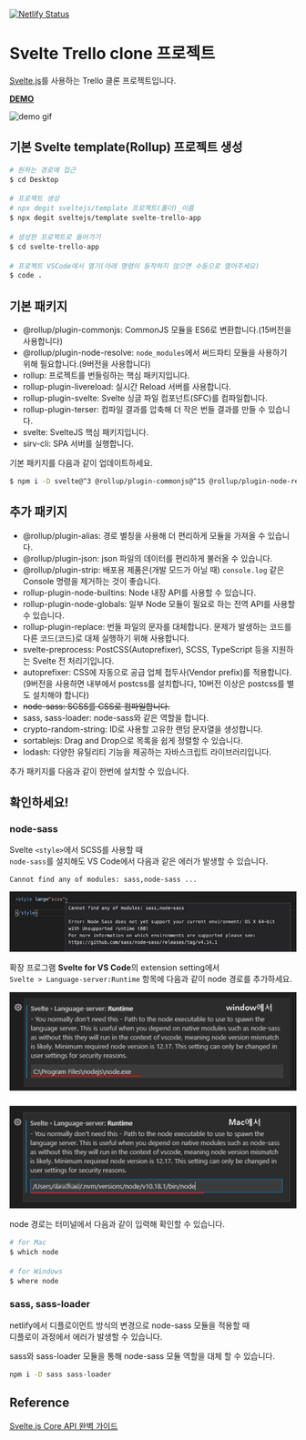 [![Netlify Status](https://api.netlify.com/api/v1/badges/ef6b7b5a-1647-4a40-b903-90c9efcaeb08/deploy-status)](https://app.netlify.com/sites/cloning-trello-ohminkwon/deploys)

# Svelte Trello clone 프로젝트

[Svelte.js](https://svelte.dev)를 사용하는 Trello 클론 프로젝트입니다.<br>

<u>**[DEMO](https://cloning-trello-ohminkwon.netlify.app)**</u>

![demo gif](./src/images/svelte-trello-example.gif)

## 기본 Svelte template(Rollup) 프로젝트 생성

```bash
# 원하는 경로에 접근
$ cd Desktop

# 프로젝트 생성
# npx degit sveltejs/template 프로젝트(폴더)_이름
$ npx degit sveltejs/template svelte-trello-app

# 생성한 프로젝트로 들어가기
$ cd svelte-trello-app

# 프로젝트 VSCode에서 열기(아래 명령이 동작하지 않으면 수동으로 열어주세요)
$ code .
```

## 기본 패키지

- @rollup/plugin-commonjs: CommonJS 모듈을 ES6로 변환합니다.(15버전을 사용합니다)
- @rollup/plugin-node-resolve: `node_modules`에서 써드파티 모듈을 사용하기 위해 필요합니다.(9버전을 사용합니다)
- rollup: 프로젝트를 번들링하는 핵심 패키지입니다.
- rollup-plugin-livereload: 실시간 Reload 서버를 사용합니다.
- rollup-plugin-svelte: Svelte 싱글 파일 컴포넌트(SFC)를 컴파일합니다.
- rollup-plugin-terser: 컴파일 결과를 압축해 더 작은 번들 결과를 만들 수 있습니다.
- svelte: SvelteJS 핵심 패키지입니다.
- sirv-cli: SPA 서버를 실행합니다.

기본 패키지를 다음과 같이 업데이트하세요.

```bash
$ npm i -D svelte@^3 @rollup/plugin-commonjs@^15 @rollup/plugin-node-resolve@^9
```

## 추가 패키지  

- @rollup/plugin-alias: 경로 별칭을 사용해 더 편리하게 모듈을 가져올 수 있습니다.
- @rollup/plugin-json: json 파일의 데이터를 편리하게 불러올 수 있습니다.
- @rollup/plugin-strip: 배포용 제품은(개발 모드가 아닐 때) `console.log` 같은 Console 명령을 제거하는 것이 좋습니다.
- rollup-plugin-node-builtins: Node 내장 API를 사용할 수 있습니다.
- rollup-plugin-node-globals: 일부 Node 모듈이 필요로 하는 전역 API를 사용할 수 있습니다.
- rollup-plugin-replace: 번들 파일의 문자를 대체합니다. 문제가 발생하는 코드를 다른 코드(코드)로 대체 실행하기 위해 사용합니다.
- svelte-preprocess: PostCSS(Autoprefixer), SCSS, TypeScript 등을 지원하는 Svelte 전 처리기입니다.
- autoprefixer: CSS에 자동으로 공급 업체 접두사(Vendor prefix)를 적용합니다.(9버전을 사용하면 내부에서 postcss를 설치합니다, 10버전 이상은 postcss를 별도 설치해야 합니다)
- ~~node-sass: SCSS를 CSS로 컴파일합니다.~~
- sass, sass-loader: node-sass와 같은 역할을 합니다.
- crypto-random-string: ID로 사용할 고유한 랜덤 문자열을 생성합니다.
- sortablejs: Drag and Drop으로 목록을 쉽게 정렬할 수 있습니다.
- lodash: 다양한 유틸리티 기능을 제공하는 자바스크립트 라이브러리입니다.

추가 패키지를 다음과 같이 한번에 설치할 수 있습니다.<br />

## 확인하세요!

### node-sass

Svelte `<style>`에서 SCSS를 사용할 때 <br />
`node-sass`를 설치해도 VS Code에서 다음과 같은 에러가 발생할 수 있습니다.

```error
Cannot find any of modules: sass,node-sass ...
```

![Cannot find node-sass module](./src/images/issue1.jpg)

확장 프로그램 **Svelte for VS Code**의 extension setting에서<br />
`Svelte > Language-server:Runtime` 항목에 다음과 같이 node 경로를 추가하세요.

![예시-00](./src/images/example-00.png)

node 경로는 터미널에서 다음과 같이 입력해 확인할 수 있습니다.

```bash
# for Mac
$ which node

# for Windows
$ where node
``` 

### sass, sass-loader

netlify에서 디플로이먼트 방식의 변경으로 node-sass 모듈을 적용할 때 <br />
디플로이 과정에서 에러가 발생할 수 있습니다.

sass와 sass-loader 모듈을 통해 node-sass 모듈 역할을 대체 할 수 있습니다.

```bash
npm i -D sass sass-loader
```

## Reference
[Svelte.js Core API 완벽 가이드](https://inf.run/bXbH)